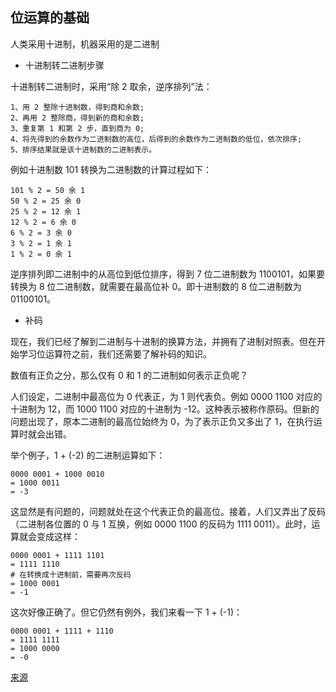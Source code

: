 ## 位运算的基础

人类采用十进制，机器采用的是二进制

- 十进制转二进制步骤

十进制转二进制时，采用“除 2 取余，逆序排列”法：

    1、用 2 整除十进制数，得到商和余数;
    2、再用 2 整除商，得到新的商和余数;
    3、重复第 1 和第 2 步，直到商为 0;
    4、将先得到的余数作为二进制数的高位，后得到的余数作为二进制数的低位，依次排序;
    5、排序结果就是该十进制数的二进制表示。

例如十进制数 101 转换为二进制数的计算过程如下：

    101 % 2 = 50 余 1
    50 % 2 = 25 余 0
    25 % 2 = 12 余 1
    12 % 2 = 6 余 0
    6 % 2 = 3 余 0
    3 % 2 = 1 余 1
    1 % 2 = 0 余 1
    
逆序排列即二进制中的从高位到低位排序，得到 7 位二进制数为 1100101，如果要转换为 8 位二进制数，就需要在最高位补 0。即十进制数的 8 位二进制数为 01100101。

- 补码

现在，我们已经了解到二进制与十进制的换算方法，并拥有了进制对照表。但在开始学习位运算符之前，我们还需要了解补码的知识。

数值有正负之分，那么仅有 0 和 1 的二进制如何表示正负呢？

人们设定，二进制中最高位为 0 代表正，为 1 则代表负。例如 0000 1100 对应的十进制为 12，而 1000 1100 对应的十进制为 -12。这种表示被称作原码。但新的问题出现了，原本二进制的最高位始终为 0，为了表示正负又多出了 1，在执行运算时就会出错。

举个例子，1 + (-2) 的二进制运算如下： 

    0000 0001 + 1000 0010 
    = 1000 0011
    = -3    

这显然是有问题的，问题就处在这个代表正负的最高位。接着，人们又弄出了反码（二进制各位置的 0 与 1 互换，例如 0000 1100 的反码为 1111 0011）。此时，运算就会变成这样：

    0000 0001 + 1111 1101
    = 1111 1110
    # 在转换成十进制前，需要再次反码
    = 1000 0001 
    = -1    
    
这次好像正确了。但它仍然有例外，我们来看一下 1 + (-1)：

    0000 0001 + 1111 + 1110
    = 1111 1111
    = 1000 0000
    = -0    
    

[来源](https://cuiqingcai.com/6841.html)    